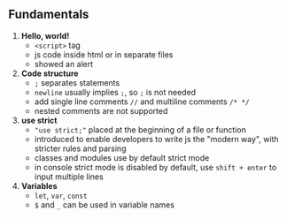 ## Fundamentals
1. **Hello, world!**
    - `<script>` tag
    - js code inside html or in separate files
    - showed an alert
2. **Code structure**
    - `;` separates statements
    - `newline` usually implies `;`, so `;` is not needed
    - add single line comments `//` and multiline comments `/* */`
    - nested comments are not supported
3. **use strict**
    - `"use strict;"` placed at the beginning of a file or function
    - introduced to enable developers to write js the "modern way", with stricter rules and parsing
    - classes and modules use by default strict mode
    - in console strict mode is disabled by default, use `shift + enter` to input multiple lines
4. **Variables**
    - `let`, `var`, `const`
    - `$` and `_` can be used in variable names
